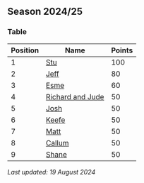 ## Season 2024/25

### Table

| Position | Name                                                                    | Points |
|----------|-------------------------------------------------------------------------|--------|
| 1        | [Stu](/premier-league-predictions/people/stu)                           | 100    |
| 2        | [Jeff](/premier-league-predictions/people/jeff)                         | 80     |
| 3        | [Esme](/premier-league-predictions/people/esme)                         | 60     |
| 4        | [Richard and Jude](/premier-league-predictions/people/richard-and-jude) | 50     |
| 5        | [Josh](/premier-league-predictions/people/josh)                         | 50     | 
| 6        | [Keefe](/premier-league-predictions/people/keefe)                       | 50     | 
| 7        | [Matt](/premier-league-predictions/people/matt)                         | 50     | 
| 8        | [Callum](/premier-league-predictions/people/callum)                     | 50     | 
| 9        | [Shane](/premier-league-predictions/people/shane)                       | 50     |  

*Last updated: 19 August 2024*
